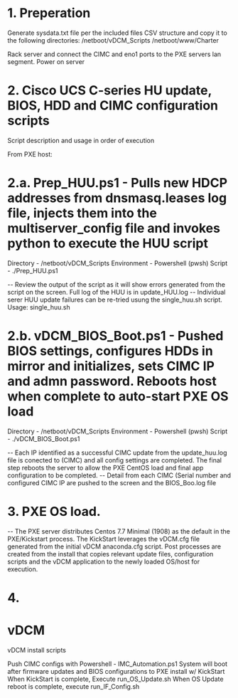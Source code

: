 # 1. Preperation
Generate sysdata.txt file per the included files CSV structure and copy it to the following directories:
/netboot/vDCM_Scripts
/netboot/www/Charter

Rack server and connect the CIMC and eno1 ports to the PXE servers lan segment.
Power on server

# 2. Cisco UCS C-series HU update, BIOS, HDD and CIMC configuration scripts
Script description and usage in order of execution

From PXE host:
# 2.a. Prep_HUU.ps1 - Pulls new HDCP addresses from dnsmasq.leases log file, injects them into the multiserver_config file and invokes python to execute the HUU script
Directory - /netboot/vDCM_Scripts
Environment - Powershell (pwsh)
Script - ./Prep_HUU.ps1

-- Review the output of the script as it will show errors generated from the script on the screen.  Full log of the HUU is in update_HUU.log
-- Individual serer HUU update failures can be re-tried usung the single_huu.sh script.  Usage: single_huu.sh <CIMC IP> <PXE server IP>

# 2.b. vDCM_BIOS_Boot.ps1 - Pushed BIOS settings, configures HDDs in mirror and initializes, sets CIMC IP and admn password.  Reboots host when complete to auto-start PXE OS load
Directory - /netboot/vDCM_Scripts
Environment - Powershell (pwsh)
Script - ./vDCM_BIOS_Boot.ps1

-- Each IP identified as a successful CIMC update from the update_huu.log file is conected to (CIMC) and all config settings are completed.  The final step reboots the server to allow the PXE CentOS load and final app configuration to be completed.
-- Detail from each CIMC (Serial number and configured CIMC IP are pushed to the screen and the BIOS_Boo.log file

# 3. PXE OS load.
-- The PXE server distributes Centos 7.7 Minimal (1908) as the default in the PXE/Kickstart process.  The KickStart leverages the vDCM.cfg file generated from the initial vDCM anaconda.cfg script.  Post processes are created from the install that copies relevant update files, configuration scripts and the vDCM application to the newly loaded OS/host for execution.

# 4.  
# vDCM
vDCM install scripts

Push CIMC configs with Powershell - IMC_Automation.ps1
System will boot after firmware updates and BIOS configurations to PXE install w/ KickStart
When KickStart is complete, Execute run_OS_Update.sh
When OS Update reboot is complete, execute run_IF_Config.sh
